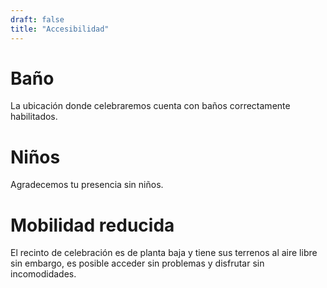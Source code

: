 ```yaml
---
draft: false
title: "Accesibilidad"
---
```


# Baño

La ubicación donde celebraremos cuenta con baños correctamente habilitados.

# Niños

Agradecemos tu presencia sin niños.

# Mobilidad reducida

El recinto de celebración es de planta baja y tiene sus terrenos al aire libre sin embargo, es posible acceder sin problemas y disfrutar sin incomodidades.
